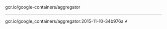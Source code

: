 gcr.io/google-containers/aggregator 

----
gcr.io/google_containers/aggregator:2015-11-10-34b976a √

